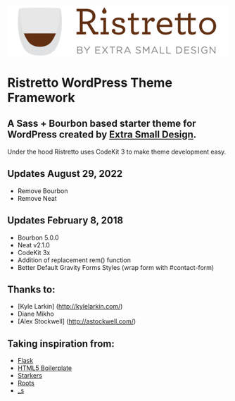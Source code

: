 ![Ristretto](img/wp-login-logo-ristretto.png)

Ristretto WordPress Theme Framework
================================

## A Sass + Bourbon based starter theme for WordPress created by [Extra Small Design](http://extrasmalldesign.com).

Under the hood Ristretto uses CodeKit 3 to make theme development easy.

## Updates August 29, 2022
- Remove Bourbon
- Remove Neat

## Updates February 8, 2018
- Bourbon 5.0.0
- Neat v2.1.0
- CodeKit 3x
- Addition of replacement rem() function
- Better Default Gravity Forms Styles (wrap form with #contact-form)

## Thanks to:
- [Kyle Larkin] (http://kylelarkin.com/)
- Diane Mikho
- [Alex Stockwell] (http://astockwell.com/)

## Taking inspiration from:
- [Flask](https://github.com/kylelarkin/flask)
- [HTML5 Boilerplate](http://html5boilerplate.com/)
- [Starkers](http://viewportindustries.com/products/starkers/)
- [Roots](http://www.rootstheme.com/)
- [_s](https://github.com/Automattic/_s)